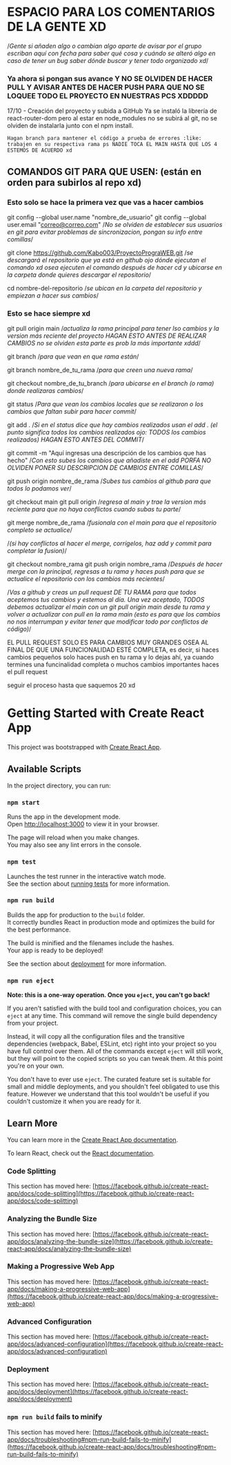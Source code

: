 
# ESPACIO PARA LOS COMENTARIOS DE LA GENTE XD

/*Gente si añaden algo o cambian algo aparte de avisar por el grupo escriban aquí con fecha para saber qué cosa y cuándo se alteró algo en caso de tener un bug saber dónde buscar y tener todo organizado xd*/

### Ya ahora si pongan sus avance Y NO SE OLVIDEN DE HACER PULL Y AVISAR ANTES DE HACER PUSH PARA QUE NO SE LOQUEE TODO EL PROYECTO EN NUESTRAS PCS XDDDDD

17/10 - Creación del proyecto y subida a GitHub
    Ya se instaló la librería de react-router-dom pero al estar en node_modules no se subirá al git, no se olviden de instalarla junto con el npm install. 

    Hagan branch para mantener el código a prueba de errores :like: trabajen en su respectiva rama ps NADIE TOCA EL MAIN HASTA QUE LOS 4 ESTEMOS DE ACUERDO xd
    




## COMANDOS GIT PARA QUE USEN: (están en orden para subirlos al repo xd)

### Esto solo se hace la primera vez que vas a hacer cambios

git config --global user.name "nombre_de_usuario"
git config --global user.email "correo@correo.com"
/*No se olviden de establecer sus usuarios en git para evitar problemas de sincronizacion, pongan su info entre comillas*/

git clone https://github.com/Kabo003/ProyectoPrograWEB.git
/*se descargará el repositorio que ya está en github ojo dónde ejecutan el comando xd osea ejecuten el comando después de hacer cd y ubicarse en la carpeta donde quieres descargar el repositorio*/

cd nombre-del-repositorio
/*se ubican en la carpeta del repositorio y empiezan a hacer sus cambios*/

### Esto se hace siempre xd

git pull origin main
/*actualiza la rama principal para tener lso cambios y la version más reciente del proyecto HAGAN ESTO ANTES DE REALIZAR CAMBIOS no se olviden esta parte es prob la más importante xddd*/

git branch
/*para que vean en que rama están*/

git branch nombre_de_tu_rama
/*para que creen una nueva rama*/

git checkout nombre_de_tu_branch
/*para ubicarse en el branch (o rama) donde realizaras cambios*/

git status 
/*Para que vean los cambios locales que se realizaron o los cambios que faltan subir para hacer commit*/

git add . 
/*Si en el status dice que hay cambios realizados usan el add . (el punto significa todos los cambios realizados ojo: TODOS los cambios realizados) HAGAN ESTO ANTES DEL COMMIT*/

git commit -m "Aquí ingresas una descripción de los cambios que has hecho" 
/*Con esto subes los cambios que añadiste en el add PORFA NO OLVIDEN PONER SU DESCRIPCION DE CAMBIOS ENTRE COMILLAS*/

git push origin nombre_de_rama
/*Subes tus cambios al github para que todos lo podamos ver*/

git checkout main
git pull origin
/*regresa al main y trae la version más reciente para que no haya conflictos cuando subas tu parte*/

git merge nombre_de_rama
/*fusionala con el main para que el repositorio completo se actualice*/

/*(si hay conflictos al hacer el merge, corrígelos, haz add y commit para completar la fusion)*/

git checkout nombre_rama
git push origin nombre_rama
/*Después de hacer merge con la principal, regresas a tu rama y haces push para que se actualice el repositorio con los cambios más recientes*/

/*Vas a github y creas un pull request DE TU RAMA para que todos aceptemos tus cambios y estemos al día. Una vez aceptado, TODOS debemos actualizar el main con un git pull origin main desde tu rama y volver a actualizar con pull en la rama main (esto es para que los cambios no nos interrumpan y evitar tener que modificar todo por conflictos de código)*/

EL PULL REQUEST SOLO ES PARA CAMBIOS MUY GRANDES OSEA AL FINAL DE QUE UNA FUNCIONALIDAD ESTÉ COMPLETA, es decir, si haces cambios pequeños solo haces push en tu rama y lo dejas ahí, ya cuando termines una funcinalidad completa o muchos cambios importantes haces el pull request

seguir el proceso hasta que saquemos 20 xd

# Getting Started with Create React App

This project was bootstrapped with [Create React App](https://github.com/facebook/create-react-app).

## Available Scripts

In the project directory, you can run:

### `npm start`

Runs the app in the development mode.\
Open [http://localhost:3000](http://localhost:3000) to view it in your browser.

The page will reload when you make changes.\
You may also see any lint errors in the console.

### `npm test`

Launches the test runner in the interactive watch mode.\
See the section about [running tests](https://facebook.github.io/create-react-app/docs/running-tests) for more information.

### `npm run build`

Builds the app for production to the `build` folder.\
It correctly bundles React in production mode and optimizes the build for the best performance.

The build is minified and the filenames include the hashes.\
Your app is ready to be deployed!

See the section about [deployment](https://facebook.github.io/create-react-app/docs/deployment) for more information.

### `npm run eject`

**Note: this is a one-way operation. Once you `eject`, you can't go back!**

If you aren't satisfied with the build tool and configuration choices, you can `eject` at any time. This command will remove the single build dependency from your project.

Instead, it will copy all the configuration files and the transitive dependencies (webpack, Babel, ESLint, etc) right into your project so you have full control over them. All of the commands except `eject` will still work, but they will point to the copied scripts so you can tweak them. At this point you're on your own.

You don't have to ever use `eject`. The curated feature set is suitable for small and middle deployments, and you shouldn't feel obligated to use this feature. However we understand that this tool wouldn't be useful if you couldn't customize it when you are ready for it.

## Learn More

You can learn more in the [Create React App documentation](https://facebook.github.io/create-react-app/docs/getting-started).

To learn React, check out the [React documentation](https://reactjs.org/).

### Code Splitting

This section has moved here: [https://facebook.github.io/create-react-app/docs/code-splitting](https://facebook.github.io/create-react-app/docs/code-splitting)

### Analyzing the Bundle Size

This section has moved here: [https://facebook.github.io/create-react-app/docs/analyzing-the-bundle-size](https://facebook.github.io/create-react-app/docs/analyzing-the-bundle-size)

### Making a Progressive Web App

This section has moved here: [https://facebook.github.io/create-react-app/docs/making-a-progressive-web-app](https://facebook.github.io/create-react-app/docs/making-a-progressive-web-app)

### Advanced Configuration

This section has moved here: [https://facebook.github.io/create-react-app/docs/advanced-configuration](https://facebook.github.io/create-react-app/docs/advanced-configuration)

### Deployment

This section has moved here: [https://facebook.github.io/create-react-app/docs/deployment](https://facebook.github.io/create-react-app/docs/deployment)

### `npm run build` fails to minify

This section has moved here: [https://facebook.github.io/create-react-app/docs/troubleshooting#npm-run-build-fails-to-minify](https://facebook.github.io/create-react-app/docs/troubleshooting#npm-run-build-fails-to-minify)
